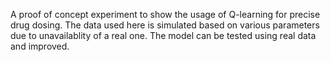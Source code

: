 A proof of concept experiment to show the usage of Q-learning for precise drug dosing. The data used here is simulated based on various parameters due to unavailablity of a real one. The model can be tested using real data and improved.
